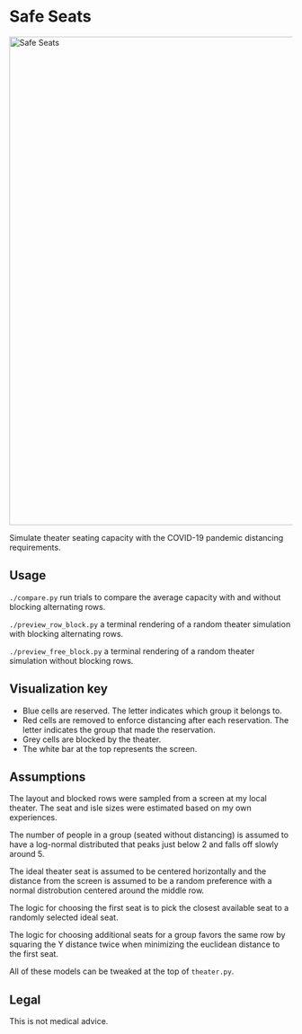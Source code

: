 # Safe Seats

<a alt="Safe Seats" href="https://user-images.githubusercontent.com/3108007/90459142-07f71080-e0c6-11ea-9efb-fff4f6d60fce.png"><img width="870" alt="Safe Seats" src="https://user-images.githubusercontent.com/3108007/90457503-5b1a9480-e0c1-11ea-930d-50d47c531f1c.png"></a>

Simulate theater seating capacity with the COVID-19 pandemic distancing requirements.

## Usage

`./compare.py` run trials to compare the average capacity with and without blocking alternating rows.

`./preview_row_block.py` a terminal rendering of a random theater simulation with blocking alternating rows.

`./preview_free_block.py` a terminal rendering of a random theater simulation without blocking rows.

## Visualization key

- Blue cells are reserved. The letter indicates which group it belongs to.
- Red cells are removed to enforce distancing after each reservation. The letter indicates the group that made the reservation.
- Grey cells are blocked by the theater.
- The white bar at the top represents the screen.

## Assumptions

The layout and blocked rows were sampled from a screen at my local theater. The seat and isle sizes
were estimated based on my own experiences.

The number of people in a group (seated without distancing) is assumed to have a log-normal distributed that
peaks just below 2 and falls off slowly around 5.

The ideal theater seat is assumed to be centered horizontally and the distance from the screen is assumed to be
a random preference with a normal distrobution centered around the middle row.

The logic for choosing the first seat is to pick the closest available seat to a randomly selected ideal seat.

The logic for choosing additional seats for a group favors the same row by squaring the Y distance twice
when minimizing the euclidean distance to the first seat.

All of these models can be tweaked at the top of `theater.py`.

## Legal

This is not medical advice.
